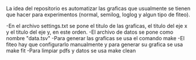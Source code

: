 La idea del repositorio es automatizar las graficas que usualmente se tienen que
hacer para experimentos (normal, semilog, loglog y algun tipo de fiteo).

-En el archivo settings.txt se pone el titulo de las graficas, el titulo del eje
x y el titulo del eje y, en este orden.
-El archivo de datos se pone como nombre "data.tsv"
-Para generar las graficas se usa el comando make
-El fiteo hay que configurarlo manualmente y para generar su grafica se usa make
fit
-Para limpiar pdfs y datos se usa make clean

